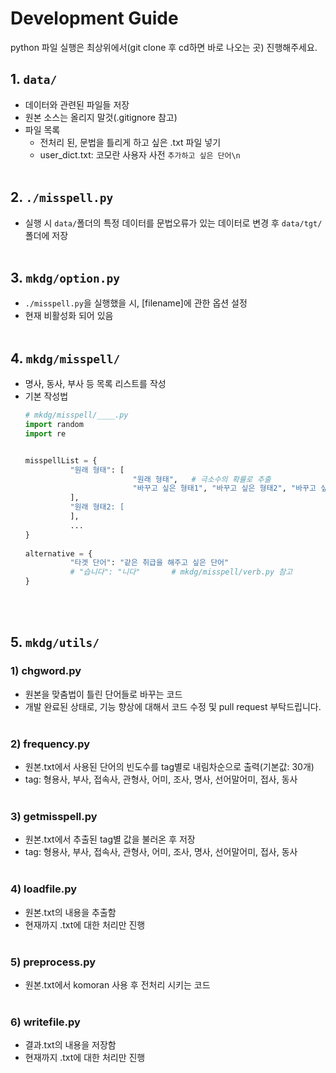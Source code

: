 # Development Guide
python 파일 실행은 최상위에서(git clone 후 cd하면 바로 나오는 곳) 진행해주세요.
<br>

## 1. ```data/```
* 데이터와 관련된 파일들 저장
* 원본 소스는 올리지 말것(.gitignore 참고)
* 파일 목록
  * 전처리 된, 문법을 틀리게 하고 싶은 .txt 파일 넣기
  * user_dict.txt: 코모란 사용자 사전 ```추가하고 싶은 단어\n```
<br><br>
 
## 2. ```./misspell.py```
* 실행 시 ```data/```폴더의 특정 데이터를 문법오류가 있는 데이터로 변경 후 ```data/tgt/```폴더에 저장
<br><br>

## 3. ```mkdg/option.py```
* ```./misspell.py```을 실행했을 시, [filename]에 관한 옵션 설정
* 현재 비활성화 되어 있음
<br><br>

## 4. ```mkdg/misspell/```
* 명사, 동사, 부사 등 목록 리스트를 작성
* 기본 작성법
  ```python 
  # mkdg/misspell/____.py
  import random
  import re


  misspellList = {
            "원래 형태": [
                          "원래 형태",   # 극소수의 확률로 추출
                          "바꾸고 싶은 형태1", "바꾸고 싶은 형태2", "바꾸고 싶은 형태3", ...
            ],
            "원래 형태2: [
            ],
            ...
  }
    
  alternative = {
            "타겟 단어": "같은 취급을 해주고 싶은 단어"
            # "습니다": "니다"       # mkdg/misspell/verb.py 참고
  }
  ```
<br><br>

## 5. ```mkdg/utils/```
### 1) chgword.py
* 원본을 맞춤법이 틀린 단어들로 바꾸는 코드
* 개발 완료된 상태로, 기능 향상에 대해서 코드 수정 및 pull request 부탁드립니다.
<br><br>

### 2) frequency.py
* 원본.txt에서 사용된 단어의 빈도수를 tag별로 내림차순으로 출력(기본값: 30개)
* tag: 형용사, 부사, 접속사, 관형사, 어미, 조사, 명사, 선어말어미, 접사, 동사
<br><br>

### 3) getmisspell.py
* 원본.txt에서 추출된 tag별 값을 불러온 후 저장
* tag: 형용사, 부사, 접속사, 관형사, 어미, 조사, 명사, 선어말어미, 접사, 동사
<br><br>

### 4) loadfile.py
* 원본.txt의 내용을 추출함
* 현재까지 .txt에 대한 처리만 진행
<br><br>

### 5) preprocess.py
* 원본.txt에서 komoran 사용 후 전처리 시키는 코드
<br><br>

### 6) writefile.py
* 결과.txt의 내용을 저장함
* 현재까지 .txt에 대한 처리만 진행
<br><br>